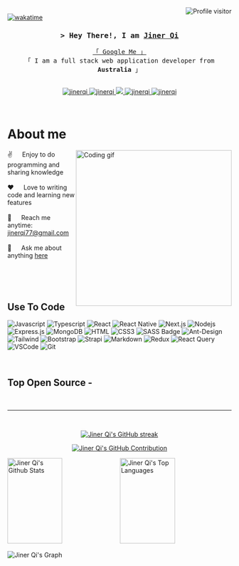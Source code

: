 

<!--
<h2 align="center">
  Welcome to Jiner Qi World!
  <img src="https://media.giphy.com/media/hvRJCLFzcasrR4ia7z/giphy.gif" width="28">
</h2>
-->

<!--
<p align="center">
  <a href="https://github.com/alsiam"><img src="https://readme-typing-svg.herokuapp.com/?lines=Self%20Taught%20Programmer;Front%20End%20Developer;1.5%2B%20years%20of%20coding%20experience;Always%20learning%20new%20things&center=true&width=380&height=45"></a>
</p>

 -->

<a href="https://komarev.com/ghpvc/?username=alsiam">
  <img align="right" src="https://komarev.com/ghpvc/?username=alsiam&label=Visitors&color=0e75b6&style=flat" alt="Profile visitor" />
</a>


[![wakatime](https://wakatime.com/badge/user/eebb3dd8-d9b2-40de-9b88-6fd6cac99dbc.svg)](https://wakatime.com/@eebb3dd8-d9b2-40de-9b88-6fd6cac99dbc)

<!-- Intro  -->
<h3 align="center">
        <samp>&gt; Hey There!, I am
                <b><a target="_blank" href="https://jinerqi.com">Jiner Qi</a></b>
        </samp>
</h3>


<p align="center"> 
  <samp>
    <a href="https://www.google.com/search?q=Jiner+Qi">「 Google Me 」</a>
    <br>
    「 I am a full stack web application developer from <b>Australia</b> 」
    <br>
    <br>
  </samp>
</p>

<p align="center">
 <a href="https://jinerqi.com" target="blank">
  <img src="https://img.shields.io/badge/Website-DC143C?style=for-the-badge&logo=medium&logoColor=white" alt="jinerqi" />
 </a>
 <a href="https://www.linkedin.com/in/jiner-qi/" target="_blank">
  <img src="https://img.shields.io/badge/LinkedIn-0077B5?style=for-the-badge&logo=linkedin&logoColor=white" alt="jinerqi"/>
 </a>
 <a href="https://twitter.com/JinerQ8120" target="_blank">
  <img src="https://img.shields.io/badge/Twitter-1DA1F2?style=for-the-badge&logo=twitter&logoColor=white" />
 </a>
 <a href="https://www.instagram.com/jiner.qi/" target="_blank">
  <img src="https://img.shields.io/badge/Instagram-fe4164?style=for-the-badge&logo=instagram&logoColor=white" alt="jinerqi" />
 </a> 
 <a href="https://www.facebook.com/jiner.qi" target="_blank">
  <img src="https://img.shields.io/badge/Facebook-20BEFF?&style=for-the-badge&logo=facebook&logoColor=white" alt="jinerqi"  />
  </a> 
</p>
<br />

<!-- About Section -->
 # About me
 
<p>
 <img align="right" width="350" src="/assets/programmer.gif" alt="Coding gif" />
  
 ✌️ &emsp; Enjoy to do programming and sharing knowledge <br/><br/>
 ❤️ &emsp; Love to writing code and learning new features<br/><br/>
 📧 &emsp; Reach me anytime: jinerqi77@gmail.com<br/><br/>
 💬 &emsp; Ask me about anything [here](https://github.com/JinerQi777/JinerQi777/issues)

</p>

<br/>
<br/>
<br/>

## Use To Code

![Javascript](https://img.shields.io/badge/Javascript-F0DB4F?style=for-the-badge&labelColor=black&logo=javascript&logoColor=F0DB4F)
![Typescript](https://img.shields.io/badge/Typescript-007acc?style=for-the-badge&labelColor=black&logo=typescript&logoColor=007acc)
![React](https://img.shields.io/badge/-React-61DBFB?style=for-the-badge&labelColor=black&logo=react&logoColor=61DBFB)
![React Native](https://img.shields.io/badge/React_Native-20232A?style=for-the-badge&logo=react&logoColor=61DAFB)
![Next.js](https://img.shields.io/badge/next.js-000000?style=for-the-badge&logo=nextdotjs&logoColor=white)
![Nodejs](https://img.shields.io/badge/Nodejs-3C873A?style=for-the-badge&labelColor=black&logo=node.js&logoColor=3C873A)
![Express.js](https://img.shields.io/badge/Express.js-000000?style=for-the-badge&logo=express&logoColor=white)
![MongoDB](https://img.shields.io/badge/MongoDB-4EA94B?style=for-the-badge&logo=mongodb&logoColor=white)
![HTML](https://img.shields.io/badge/HTML5-E34F26?style=for-the-badge&logo=html5&logoColor=white)
![CSS3](https://img.shields.io/badge/CSS3-1572B6?style=for-the-badge&logo=css3&logoColor=white)
![SASS Badge](https://img.shields.io/badge/Sass-CC6699?style=for-the-badge&logo=sass&logoColor=white)
![Ant-Design](https://img.shields.io/badge/AntDesign-0170FE?style=for-the-badge&logo=antdesign&logoColor=white)
![Tailwind](https://img.shields.io/badge/Tailwind_CSS-092749?style=for-the-badge&logo=tailwindcss&logoColor=06B6D4&labelColor=000000)
![Bootstrap](https://img.shields.io/badge/Bootstrap-563D7C?style=for-the-badge&logo=bootstrap&logoColor=white)
![Strapi](https://img.shields.io/badge/strapi-2E7EEA?style=for-the-badge&logo=strapi&logoColor=white)
![Markdown](https://img.shields.io/badge/Markdown-000000?style=for-the-badge&logo=markdown&logoColor=white)
![Redux](https://img.shields.io/badge/Redux-593D88?style=for-the-badge&logo=redux&logoColor=white)
![React Query](https://img.shields.io/badge/-React_Query-FF4154?style=for-the-badge&logo=react%20query&logoColor=white)
![VSCode](https://img.shields.io/badge/Visual_Studio-0078d7?style=for-the-badge&logo=visual%20studio&logoColor=white)
![Git](https://img.shields.io/badge/Git-F05032?style=for-the-badge&logo=git&logoColor=white)

<br/>

## Top Open Source -


<br/>
<hr/>
<br/>

<p align="center">
  <a href="https://github.com/JinerQi777">
    <img src="https://github-readme-streak-stats.herokuapp.com/?user=JinerQi777&theme=radical&border=7F3FBF&background=0D1117" alt="Jiner Qi's GitHub streak"/>
  </a>
</p>

<p align="center">
  <a href="https://github.com/JinerQi777">
    <img src="https://github-profile-summary-cards.vercel.app/api/cards/profile-details?username=JinerQi777&theme=radical" alt="Jiner Qi's GitHub Contribution"/>
  </a>
</p>

<a> 
    <a href="https://github.com/JinerQi777"><img alt="Jiner Qi's Github Stats" src="https://denvercoder1-github-readme-stats.vercel.app/api?username=JinerQi777&show_icons=true&count_private=true&theme=react&border_color=7F3FBF&bg_color=0D1117&title_color=F85D7F&icon_color=F8D866" height="192px" width="49.5%"/></a>
  <a href="https://github.com/JinerQi777"><img alt="Jiner Qi's Top Languages" src="https://denvercoder1-github-readme-stats.vercel.app/api/top-langs/?username=JinerQi777&langs_count=8&layout=compact&theme=react&border_color=7F3FBF&bg_color=0D1117&title_color=F85D7F&icon_color=F8D866" height="192px" width="49.5%"/></a>
  <br/>
</a>


![Jiner Qi's Graph](https://github-readme-activity-graph.vercel.app/graph?username=JinerQi777&custom_title=Jiner%20Qi's%20GitHub%20Activity%20Graph&bg_color=0D1117&color=7F3FBF&line=7F3FBF&point=7F3FBF&area_color=FFFFFF&title_color=FFFFFF&area=true)
